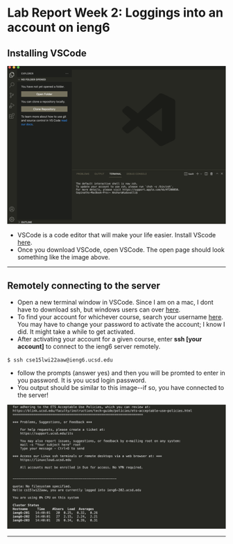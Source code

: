 # Lab Report Week 2: Loggings into an account on ieng6 

## Installing VSCode 

![Image](images/vscode_open.png)
* VSCode is a code editor that will make your life easier. Install VScode [here](https://code.visualstudio.com/). 
* Once you download VSCode, open VSCode. The open page should look something like the image above. 

---

## Remotely connecting to the server
* Open a new terminal window in VSCode. Since I am on a mac, I dont have to download ssh, but windows users can over [here](https://docs.microsoft.com/en-us/windows-server/administration/openssh/openssh_install_firstuse).
* To find your account for whichever course, search your username [here](https://sdacs.ucsd.edu/~icc/index.php). You may have to change your password to activate the account; I know I did. It might take a while to get activated. 
* After activating your account for a given course, enter **ssh [your account]** to connect to the ieng6 server remotely. 
```
$ ssh cse15lwi22aaw@ieng6.ucsd.edu
```
* follow the prompts (answer yes) and then you will be promted to enter in you password. It is you ucsd login password. 
* You output should be similar to this image--if so, you have connected to the server!


![Image](images/sshworking.png)

---

